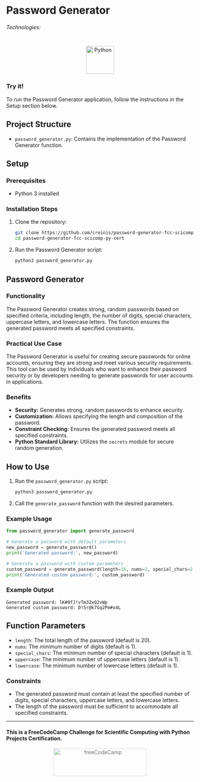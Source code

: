 # Password Generator

###### Technologies:
<p align="center">
<img src="https://img.icons8.com/color/75/000000/python.png" width="75" height="75" alt="Python" style="margin: 10px 15px 0 15px;" />
</p>

### Try it!

To run the Password Generator application, follow the instructions in the Setup section below.

## Project Structure

- `password_generator.py`: Contains the implementation of the Password Generator function.

## Setup

### Prerequisites

- Python 3 installed

### Installation Steps

1. Clone the repository:
   ```bash
   git clone https://github.com/creinis/password-generator-fcc-scicomp-py-cert.git
   cd password-generator-fcc-scicomp-py-cert
   ```

2. Run the Password Generator script:
   ```bash
   python3 password_generator.py
   ```

## Password Generator

### Functionality

The Password Generator creates strong, random passwords based on specified criteria, including length, the number of digits, special characters, uppercase letters, and lowercase letters. The function ensures the generated password meets all specified constraints.

### Practical Use Case

The Password Generator is useful for creating secure passwords for online accounts, ensuring they are strong and meet various security requirements. This tool can be used by individuals who want to enhance their password security or by developers needing to generate passwords for user accounts in applications.

### Benefits

- **Security:** Generates strong, random passwords to enhance security.
- **Customization:** Allows specifying the length and composition of the password.
- **Constraint Checking:** Ensures the generated password meets all specified constraints.
- **Python Standard Library:** Utilizes the `secrets` module for secure random generation.

## How to Use

1. Run the `password_generator.py` script:
   ```bash
   python3 password_generator.py
   ```

2. Call the `generate_password` function with the desired parameters.

### Example Usage

```python
from password_generator import generate_password

# Generate a password with default parameters
new_password = generate_password()
print('Generated password:', new_password)

# Generate a password with custom parameters
custom_password = generate_password(length=16, nums=2, special_chars=2, uppercase=2, lowercase=2)
print('Generated custom password:', custom_password)
```

### Example Output

```plaintext
Generated password: lK#9fJ!vTm3ZxQ2vWp
Generated custom password: D!5r@k7Gq2Pm#x4L
```

## Function Parameters

- `length`: The total length of the password (default is 20).
- `nums`: The minimum number of digits (default is 1).
- `special_chars`: The minimum number of special characters (default is 1).
- `uppercase`: The minimum number of uppercase letters (default is 1).
- `lowercase`: The minimum number of lowercase letters (default is 1).

### Constraints

- The generated password must contain at least the specified number of digits, special characters, uppercase letters, and lowercase letters.
- The length of the password must be sufficient to accommodate all specified constraints.

---
#### This is a FreeCodeCamp Challenge for Scientific Computing with Python Projects Certification.
<p align="center">
<img src="https://cdn.freecodecamp.org/platform/universal/fcc_primary.svg" width="250" height="75" alt="freeCodeCamp" style="margin: 0 15px; opacity: 0.6" />
</p>
